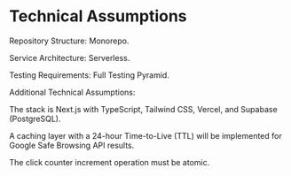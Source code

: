 # Technical Assumptions

Repository Structure: Monorepo.

Service Architecture: Serverless.

Testing Requirements: Full Testing Pyramid.

Additional Technical Assumptions:

The stack is Next.js with TypeScript, Tailwind CSS, Vercel, and Supabase (PostgreSQL).

A caching layer with a 24-hour Time-to-Live (TTL) will be implemented for Google Safe Browsing API results.

The click counter increment operation must be atomic.
